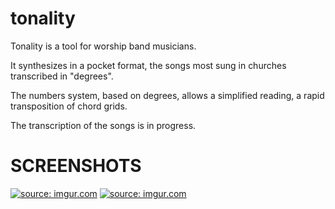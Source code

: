 # tonality

Tonality is a tool for worship band musicians.

It synthesizes in a pocket format, the songs most sung in churches transcribed in "degrees".

The numbers system, based on degrees, allows a simplified reading, a rapid transposition of chord grids.

The transcription of the songs is in progress.

# SCREENSHOTS

<a href="https://imgur.com/w0WKf8a"><img src="https://i.imgur.com/w0WKf8a.png" title="source: imgur.com" /></a>
<a href="https://imgur.com/f5fCKmZ"><img src="https://i.imgur.com/f5fCKmZ.png" title="source: imgur.com" /></a>
